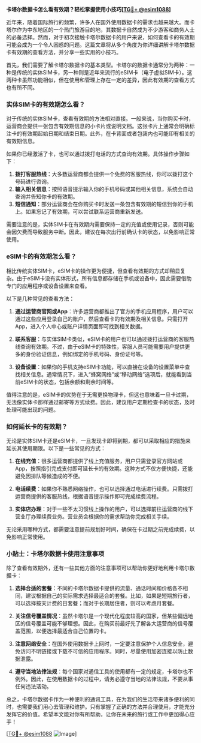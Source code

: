 **卡塔尔数据卡怎么看有效期？轻松掌握使用小技巧[[TG💪+ @esim1088](https://t.me/s/esim1088)]**

近年来，随着国际旅行的频繁，许多人在国外使用数据卡的需求也越来越大。而卡塔尔作为中东地区的一个热门旅游目的地，其数据卡自然成为不少游客和商务人士的必备选择。然而，对于初次接触卡塔尔数据卡的用户来说，如何查看卡的有效期可能会成为一个令人困惑的问题。这篇文章将从多个角度为你详细讲解卡塔尔数据卡有效期的查看方法，并分享一些实用的小技巧。

首先，我们需要了解卡塔尔数据卡的基本类型。卡塔尔的数据卡通常分为两种：一种是传统的实体SIM卡，另一种则是近年来流行的eSIM卡（电子虚拟SIM卡）。这两种卡虽然功能相似，但在使用和管理上存在一定的差异，因此有效期的查看方式也有所不同。

### 实体SIM卡的有效期怎么看？

对于传统的实体SIM卡，查看有效期的方法相对直接。一般来说，当你购买卡时，运营商会提供一张包含有效期信息的小卡片或说明文档。这张卡片上通常会明确标注卡的有效期起始日期和结束日期。此外，在卡背面或者包装内也可能印有相关的有效期信息。

如果你已经激活了卡，也可以通过拨打电话的方式查询有效期。具体操作步骤如下：

1. **拨打客服热线**：大多数运营商都会提供一个免费的客服热线，你可以拨打这个号码进行咨询。
2. **输入相关信息**：按照语音提示输入你的手机号码或其他相关信息，系统会自动查询并告知你卡的有效期。
3. **短信通知**：部分运营商会在你购买卡时发送一条包含有效期的短信到你的手机上。如果忘记了有效期，可以尝试联系运营商重新发送。

需要注意的是，实体SIM卡在有效期内需要保持一定的充值或使用记录，否则可能会因欠费而导致服务中断。因此，建议在每次出行前确认卡的状态，以免影响正常使用。

### eSIM卡的有效期怎么看？

相比传统实体SIM卡，eSIM卡的操作更为便捷，但查看有效期的方式却稍显复杂。由于eSIM卡没有实体形式，所有信息都存储在手机或设备中，因此需要借助专门的应用程序或设备设置来查看。

以下是几种常见的查看方法：

1. **通过运营商官网或App**：许多运营商都推出了官方的手机应用程序，用户可以通过这些应用登录自己的账户，然后查看卡的有效期及相关信息。只需打开App，进入个人中心或账户详情页面即可找到相关数据。
   
2. **联系客服**：与实体SIM卡类似，eSIM卡的用户也可以通过拨打运营商的客服热线查询有效期。不过，由于eSIM卡的特殊性，客服人员可能需要用户提供更多的身份验证信息，例如绑定的手机号码、身份证号等。

3. **设备设置**：如果你的手机支持eSIM卡功能，可以直接在设备的设置菜单中查找相关信息。通常情况下，进入“蜂窝网络”或“移动网络”选项后，就能看到当前eSIM卡的状态，包括余额和剩余时间等。

值得注意的是，eSIM卡的优势在于无需更换物理卡，但这也意味着一旦卡过期，无法像实体卡那样通过邮寄等方式续费。因此，建议用户定期检查卡的状态，及时处理可能出现的问题。

### 如何延长卡的有效期？

无论是实体SIM卡还是eSIM卡，一旦发现卡即将到期，都可以采取相应的措施来延长其使用期限。以下是一些常见的方式：

1. **在线充值**：很多运营商都提供了线上充值服务，用户只需登录官方网站或App，按照指引完成支付即可延长卡的有效期。这种方式不仅方便快捷，还能避免因排队等候造成的不便。

2. **电话续费**：如果你不熟悉网络操作，也可以选择通过电话进行续费。只需拨打运营商提供的客服热线，根据语音提示操作即可完成续费流程。

3. **实体店办理**：对于一些不太习惯线上操作的用户，可以选择前往运营商的线下营业厅办理续费业务。营业员会根据你的需求帮助你完成相关手续。

无论采用哪种方式，都需要注意提前规划好时间，确保在卡过期之前完成续费，以免影响正常使用。

### 小贴士：卡塔尔数据卡使用注意事项

除了查看有效期外，还有一些其他方面的注意事项可以帮助你更好地利用卡塔尔数据卡：

1. **选择合适的套餐**：不同的卡塔尔数据卡提供的流量、通话时间和价格各不相同，建议根据自己的实际需求选择最适合的套餐。比如，如果是短期旅行者，可以选择按天计费的日套餐；而对于长期居住者，则可以考虑月套餐。

2. **关注信号覆盖情况**：虽然卡塔尔是一个现代化程度较高的国家，但某些偏远地区的信号覆盖可能不够理想。因此，在购买前最好先了解各大运营商的信号覆盖范围，以便选择最适合自己位置的卡。

3. **注意网络安全**：在国外使用数据卡上网时，一定要注意保护个人信息安全，避免访问不明链接或下载不可信的应用程序。同时，尽量使用加密连接以防止数据泄露。

4. **遵守当地法律法规**：每个国家对通信工具的使用都有一定的规定，卡塔尔也不例外。因此，在使用数据卡的过程中，请务必遵守当地的法律法规，不要从事任何违法活动。

总之，卡塔尔数据卡作为一种便利的通讯工具，在为我们的生活带来诸多便利的同时，也需要我们用心去管理和维护。只有掌握了正确的方法并合理使用，才能充分发挥它的价值。希望本文能对你有所帮助，让你在未来的旅行或工作中更加得心应手！

[[TG💪+ @esim1088](https://t.me/s/esim1088) ![Image](https://i.postimg.cc/4NQfJmqS/Snipaste-2025-05-13-00-14-12.png)]